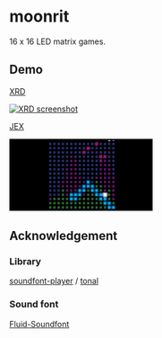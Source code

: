# moonrit

16 x 16 LED matrix games.

## Demo

[XRD](https://abagames.github.io/moonrit/xrd/)

[![XRD screenshot](docs/screenshots/xrd.gif)](https://abagames.github.io/moonrit/xrd/)

[JEX](https://abagames.github.io/moonrit/jex/)

[![JEX screenshot](docs/screenshots/jex.gif)](https://abagames.github.io/moonrit/jex/)

## Acknowledgement

### Library

[soundfont-player](https://github.com/danigb/soundfont-player) /
[tonal](https://github.com/danigb/tonal)

### Sound font

[Fluid-Soundfont](https://github.com/gleitz/midi-js-soundfonts)
